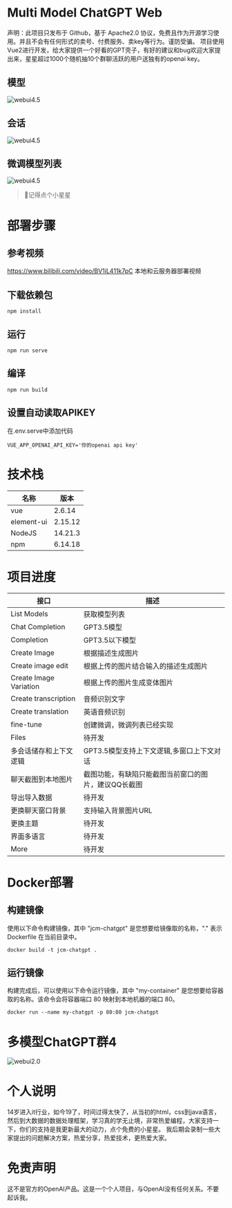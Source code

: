# Multi Model ChatGPT Web
声明：此项目只发布于 Github，基于 Apache2.0 协议，免费且作为开源学习使用。并且不会有任何形式的卖号、付费服务、卖key等行为。谨防受骗。
项目使用Vue2进行开发，给大家提供一个好看的GPT壳子，有好的建议和bug欢迎大家提出来，星星超过1000个随机抽10个群聊活跃的用户送独有的openai key。

## 模型
![webui4.5](https://i.328888.xyz/2023/03/22/1wH85.jpeg)
## 会话
![webui4.5](https://i.328888.xyz/2023/03/22/1wbqZ.jpeg)
## 微调模型列表
![webui4.5](https://i.328888.xyz/2023/03/22/1wpyX.jpeg)
> 🤭记得点个小星星

# 部署步骤
## 参考视频
https://www.bilibili.com/video/BV1iL411k7pC  本地和云服务器部署视频


## 下载依赖包
```
npm install
```

## 运行
```
npm run serve
```

## 编译
```
npm run build
```

## 设置自动读取APIKEY
在.env.serve中添加代码
```
VUE_APP_OPENAI_API_KEY='你的openai api key'
```


# 技术栈

|  名称   | 版本  |
|  ----  | ----  |
| vue  | 2.6.14 |
| element-ui  | 2.15.12 |
| NodeJS  | 14.21.3 |
| npm  | 6.14.18 |

# 项目进度

|  接口   | 描述  |
|  ----  | ----  |
| List Models  | 获取模型列表 |
| Chat Completion  | GPT3.5模型 |
| Completion  | GPT3.5以下模型 |
| Create Image  | 根据描述生成图片 |
| Create image edit  | 根据上传的图片结合输入的描述生成图片 |
| Create Image Variation  | 根据上传的图片生成变体图片 |
| Create transcription  | 音频识别文字 |
| Create translation    | 英语音频识别 |
| fine-tune    | 创建微调，微调列表已经实现 |
| Files    | 待开发 |
| 多会话储存和上下文逻辑    | GPT3.5模型支持上下文逻辑,多窗口上下文对话 |
| 聊天截图到本地图片    | 截图功能，有缺陷只能截图当前窗口的图片，建议QQ长截图 |
| 导出导入数据   | 待开发 |
| 更换聊天窗口背景    | 支持输入背景图片URL |
| 更换主题    | 待开发 |
| 界面多语言    | 待开发 |
| More    | 待开发 |

# Docker部署

## 构建镜像
使用以下命令构建镜像，其中 "jcm-chatgpt" 是您想要给镜像取的名称，"." 表示 Dockerfile 在当前目录中。
```
docker build -t jcm-chatgpt .
```
## 运行镜像
构建完成后，可以使用以下命令运行镜像，其中 "my-container" 是您想要给容器取的名称。该命令会将容器端口 80 映射到本地机器的端口 80。
```
docker run --name my-chatgpt -p 80:80 jcm-chatgpt
```

# 多模型ChatGPT群4
![webui2.0](https://i.328888.xyz/2023/03/22/14Le3.jpeg)

# 个人说明
14岁进入it行业，如今19了，时间过得太快了，从当初的html，css到java语言，然后到大数据的数据处理框架，学习真的学无止境，非常热爱编程，大家支持一下，你们的支持是我更新最大的动力，点个免费的小星星。
我后期会录制一些大家提出的问题解决方案，热爱分享，热爱技术，更热爱大家。


# 免责声明
这不是官方的OpenAI产品。这是一个个人项目，与OpenAI没有任何关系。不要起诉我。
